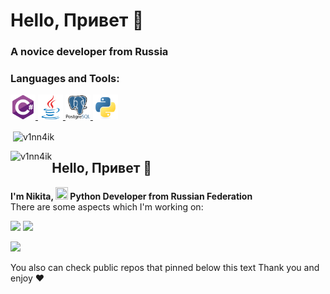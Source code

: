 <h1>Hello, Привет 👋</h1>
<h3>A novice developer from Russia</h3>
<h3 align="left">Languages and Tools:</h3>
<p align="left"> <a href="https://www.w3schools.com/cs/" target="_blank" rel="noreferrer"> <img src="https://raw.githubusercontent.com/devicons/devicon/master/icons/csharp/csharp-original.svg" alt="csharp" width="40" height="40"/> </a> <a href="https://www.java.com" target="_blank" rel="noreferrer"> <img src="https://raw.githubusercontent.com/devicons/devicon/master/icons/java/java-original.svg" alt="java" width="40" height="40"/> </a> <a href="https://www.postgresql.org" target="_blank" rel="noreferrer"> <img src="https://raw.githubusercontent.com/devicons/devicon/master/icons/postgresql/postgresql-original-wordmark.svg" alt="postgresql" width="40" height="40"/> </a> <a href="https://www.python.org" target="_blank" rel="noreferrer"> <img src="https://raw.githubusercontent.com/devicons/devicon/master/icons/python/python-original.svg" alt="python" width="40" height="40"/> </a> </p>

<p>&nbsp;<img align="center" src="https://github-readme-stats.vercel.app/api?username=v1nn4ik&show_icons=true&theme=tokyonight&locale=en" alt="v1nn4ik" /></p>
<p><img align="left" src="https://github-readme-stats.vercel.app/api/top-langs?username=v1nn4ik&show_icons=true&theme=radical&locale=en&layout=compact" alt="v1nn4ik" /></p>





## Hello, Привет 👋

**I'm Nikita, <img src="/svg/python-color.svg" width=20 height=20> Python Developer from Russian Federation**<br>
There are some aspects which I'm working on:

![](https://github-readme-stats.vercel.app/api?username=v1nn4ik&hide=contribs&count_private=true&show_icons=true&theme=radical&hide_border=true&include_all_commits=true&hide_title=true&bg_color=45,17b2e3,1363b6&text_color=ffffff&icon_color=ffffff)
![](https://github-readme-stats.vercel.app/api/top-langs/?username=v1nn4ik&layout=compact&theme=radical&hide_border=truehide_title=true&bg_color=45,17b2e3,1363b6&text_color=ffffff&icon_color=ffffff&title_color=ffffff&font_size=20)

![](https://komarev.com/ghpvc/?username=v1nn4ik)

You also can check public repos that pinned below this text
Thank you and enjoy ❤️

